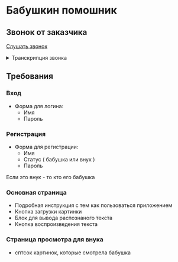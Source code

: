 # Бабушкин помошник

## Звонок от заказчика

[Слушать звонок]()

<details>
<summary>Транскрипция звонка</summary>
<p>
Здравствуйте! Меня зовут Зинаида. Я продвинутая пенсионерка. 
Мне посоветовали вас,сказали что у вас доброе сердце и вы разбираетесь в этих современных технологиях. 
Я не отстаю от молодежи и обожаю мемы. У меня есть целая коллекция смешных картинок с надписями.
Не подумайте что я не серьезная старушка, еще у меня есть картинки с рецептами солений и инструкции по вязке носков.
Пролема в том что я стала плохо видеть, а отказываться от компьютера не хочу.
Я хочу страничку,которая бы помогла мне и другим членам моего старческого клуба с нашим хобби.

Нужна возможность загружать картинку и хранить ее, распознавать на ней текст и воспроизводить то, что на ней написано.
У меня на компьютере много картинок, вот ссылка на часть из них: [Ссылочка для внучка](https://drive.google.com/drive/folders/1y6HLjJv907RP5JCNu_YXw6lX1gdTit1J?usp=sharing)

Еще мне бы было удобно еслибы мой внучек имел расширенные права доступа и мог просматривать картинки которые я загружала.
Хочу чтобы мы потом смеялись вместе над ними.

Целую вас дочки и сыночки! До свидания!
</p>
</details>

## Требования

### Вход
* Форма для логина:
  * Имя
  * Пароль

### Регистрация
* Форма для регистрации:
  * Имя
  * Статус ( бабушка или внук )
  * Пароль
  
Если это внук - то кто его бабушка

### Основная страница

* Подробная инструкция с тем как пользоваться приложением
* Кнопка загрузки картинки
* Блок для вывода распознаного текста
* Кнопка воспроизведения текста

### Страница просмотра для внука

* сптсок картинок, которые смотрела бабушка

